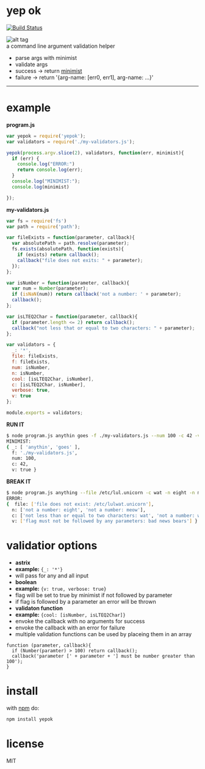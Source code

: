 yep ok
======
[![Build Status](https://travis-ci.org/slugbyte/yepok.svg?branch=master)](https://travis-ci.org/slugbyte/yepok)  

![alt tag](https://raw.githubusercontent.com/slugbyte/yepok/master/yepok.gif)  
a command line argument validation helper

* parse args with minimist
* validate args
 * success -> return [minimist](https://github.com/substack/minimist)
 * failure -> return '{arg-name: [err0, err1], arg-name: ...}'

----
# example

**program.js**    
``` js
var yepok = require('yepok');
var validators = require('./my-validators.js');

yepok(process.argv.slice(2), validators, function(err, minimist){
  if (err) {
    console.log("ERROR:")
    return console.log(err);
  }
  console.log("MINIMIST:");
  console.log(minimist)

});
```
  
**my-validators.js**  
``` js
var fs = require('fs')
var path = require('path');

var fileExists = function(parameter, callback){
  var absolutePath = path.resolve(parameter);
  fs.exists(absolutePath, function(exists){
    if (exists) return callback();
    callback("file does not exits: " + parameter);
  });
}; 

var isNumber = function(parameter, callback){
  var num = Number(parameter);
  if (isNaN(num)) return callback('not a number: ' + parameter);
  callback();
};

var isLTEQ2Char = function(parameter, callback){
  if (parameter.length <= 2) return callback();
  callback("not less that or equal to two characters: " + parameter);
};

var validators = {
  _: '*',
  file: fileExists,
  f: fileExists,
  num: isNumber,
  n: isNumber,
  cool: [isLTEQ2Char, isNumber],
  c: [isLTEQ2Char, isNumber],
  verbose: true,
  v: true
};

module.exports = validators;
```  
  
**RUN IT**    
``` sh
$ node program.js anythin goes -f ./my-validators.js --num 100 -c 42 -v
MINIMIST:
{ _: [ 'anythin', 'goes' ],
  f: './my-validators.js',
  num: 100,
  c: 42,
  v: true }
```

**BREAK IT**  
``` sh
$ node program.js anything --file /etc/lul.unicorn -c wat -n eight -n meow -v 'bad news bears'
ERROR:
{  file: ['file does not exist: /etc/lulwat.unicorn'],
  n: ['not a number: eight', 'not a number: meow'],
  c: ['not less than or equal to two characters: wat', 'not a number: wat'],
  v: ['flag must not be followed by any parameters: bad news bears'] }
```  

# validatior options
* **astrix**
 * **example:** `{_: '*'}`
 * will pass for any and all input 
* **boolean**
 * **example:** `{v: true, verbose: true}` 
 * flag will be set to true by minimist if not followed by parameter
 * if flag is followed by a parameter an error will be thrown
* **validaton function**
 * **example:** `{cool: [isNumber, isLTEQ2Char]}`
 * envoke the callback with no arguments for success
 * envoke the callback with an error for failure
 * multiple validation functions can be used by placeing them in an array
``` 
function (parameter, callback){
  if (Number(paramter) > 100) return callback();
  callback('parameter [' + parameter + '] must be number greater than 100');
} 
``` 

# install 
with [npm](https://npmjs.org) do:  
``` sh 
npm install yepok 
```  

# license
MIT  
